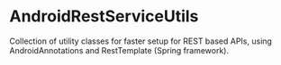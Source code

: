 AndroidRestServiceUtils
======================

Collection of utility classes for faster setup for REST based APIs, using AndroidAnnotations and RestTemplate (Spring framework).
